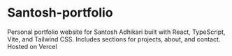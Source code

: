# Santosh-portfolio
Personal portfolio website for Santosh Adhikari built with React, TypeScript, Vite, and Tailwind CSS. Includes sections for projects, about, and contact. Hosted on Vercel
